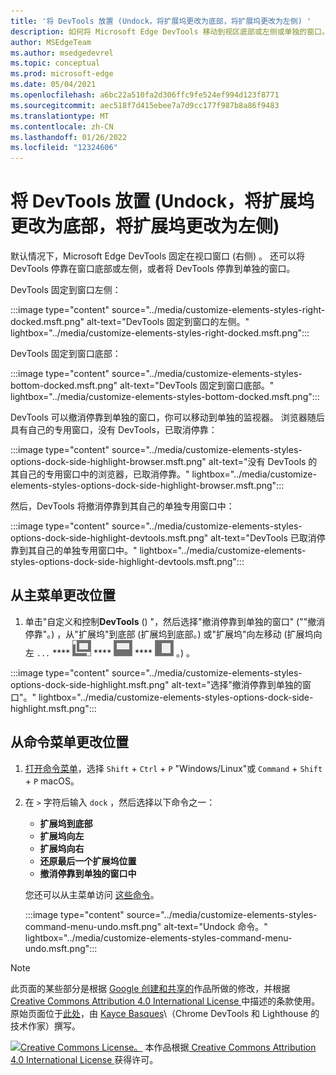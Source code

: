 ```yaml
---
title: '将 DevTools 放置 (Undock，将扩展坞更改为底部，将扩展坞更改为左侧) '
description: 如何将 Microsoft Edge DevTools 移动到视区底部或左侧或单独的窗口。
author: MSEdgeTeam
ms.author: msedgedevrel
ms.topic: conceptual
ms.prod: microsoft-edge
ms.date: 05/04/2021
ms.openlocfilehash: a6bc22a510fa2d306ffc9fe524ef994d123f8771
ms.sourcegitcommit: aec518f7d415ebee7a7d9cc177f987b8a86f9483
ms.translationtype: MT
ms.contentlocale: zh-CN
ms.lasthandoff: 01/26/2022
ms.locfileid: "12324606"
---
```

<!-- Copyright Kayce Basques

   Licensed under the Apache License, Version 2.0 (the "License");
   you may not use this file except in compliance with the License.
   You may obtain a copy of the License at

       https://www.apache.org/licenses/LICENSE-2.0

   Unless required by applicable law or agreed to in writing, software
   distributed under the License is distributed on an "AS IS" BASIS,
   WITHOUT WARRANTIES OR CONDITIONS OF ANY KIND, either express or implied.
   See the License for the specific language governing permissions and
   limitations under the License.  -->
# <a name="change-devtools-placement-undock-dock-to-bottom-dock-to-left"></a>将 DevTools 放置 (Undock，将扩展坞更改为底部，将扩展坞更改为左侧) 

默认情况下，Microsoft Edge DevTools 固定在视口窗口 (右侧) 。  还可以将 DevTools 停靠在窗口底部或左侧，或者将 DevTools 停靠到单独的窗口。

DevTools 固定到窗口左侧：

:::image type="content" source="../media/customize-elements-styles-right-docked.msft.png" alt-text="DevTools 固定到窗口的左侧。" lightbox="../media/customize-elements-styles-right-docked.msft.png":::

DevTools 固定到窗口底部：

:::image type="content" source="../media/customize-elements-styles-bottom-docked.msft.png" alt-text="DevTools 固定到窗口底部。" lightbox="../media/customize-elements-styles-bottom-docked.msft.png":::

DevTools 可以撤消停靠到单独的窗口，你可以移动到单独的监视器。  浏览器随后具有自己的专用窗口，没有 DevTools，已取消停靠：

:::image type="content" source="../media/customize-elements-styles-options-dock-side-highlight-browser.msft.png" alt-text="没有 DevTools 的其自己的专用窗口中的浏览器，已取消停靠。" lightbox="../media/customize-elements-styles-options-dock-side-highlight-browser.msft.png":::

然后，DevTools 将撤消停靠到其自己的单独专用窗口中：

:::image type="content" source="../media/customize-elements-styles-options-dock-side-highlight-devtools.msft.png" alt-text="DevTools 已取消停靠到其自己的单独专用窗口中。" lightbox="../media/customize-elements-styles-options-dock-side-highlight-devtools.msft.png":::


<!-- ====================================================================== -->
## <a name="change-placement-from-the-main-menu"></a>从主菜单更改位置

1.  单击"自定义和控制**DevTools** () "，然后选择"撤消停靠到单独的窗口" (""撤消停靠"。) ，从"扩展坞"到底部 (扩展坞到底部。) 或"扩展坞"向左移动 (扩展坞向左 `...` **** ![ ](../media/undock-icon.msft.png) **** ![ ](../media/bottom-icon.msft.png) **** ![ ](../media/left-icon.msft.png) 。) 。

:::image type="content" source="../media/customize-elements-styles-options-dock-side-highlight.msft.png" alt-text="选择&quot;撤消停靠到单独的窗口&quot;。" lightbox="../media/customize-elements-styles-options-dock-side-highlight.msft.png":::


<!-- ====================================================================== -->
## <a name="change-placement-from-the-command-menu"></a>从命令菜单更改位置

1.  [打开命令菜单](../command-menu/index.md)，选择 `Shift` + `Ctrl` + `P` "Windows/Linux"或 `Command` + `Shift` + `P` macOS。
1.  在 `>` 字符后输入 `dock` ，然后选择以下命令之一：

    *  **扩展坞到底部**
    *  **扩展坞向左**
    *  **扩展坞向右**
    *  **还原最后一个扩展坞位置**
    *  **撤消停靠到单独的窗口中**

    您还可以从主菜单访问 [这些命令](#change-placement-from-the-main-menu)。

    :::image type="content" source="../media/customize-elements-styles-command-menu-undo.msft.png" alt-text="Undock 命令。" lightbox="../media/customize-elements-styles-command-menu-undo.msft.png":::


<!-- ====================================================================== -->
> [!NOTE]
> 此页面的某些部分是根据 [Google 创建和共享的](https://developers.google.com/terms/site-policies)作品所做的修改，并根据[ Creative Commons Attribution 4.0 International License ](https://creativecommons.org/licenses/by/4.0)中描述的条款使用。
> 原始页面位于[此处](https://developers.google.com/web/tools/chrome-devtools/customize/placement)，由 [Kayce Basques](https://developers.google.com/web/resources/contributors#kayce-basques)\（Chrome DevTools 和 Lighthouse 的技术作家）撰写。

[![Creative Commons License。](https://i.creativecommons.org/l/by/4.0/88x31.png)](https://creativecommons.org/licenses/by/4.0)
本作品根据[ Creative Commons Attribution 4.0 International License ](https://creativecommons.org/licenses/by/4.0)获得许可。
